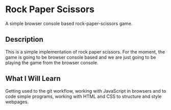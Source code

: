 # Rock Paper Scissors
A simple browser console based rock-paper-scissors game.

## Description
This is a simple implementation of rock paper scissors. For the
moment, the game is going to be browser console based and we are
just going to be playing the game from the browser console.

## What I Will Learn
Getting used to the git workflow, working with JavaScript in
browsers and to code simple programs, working with HTML and
CSS to structure and style webpages.